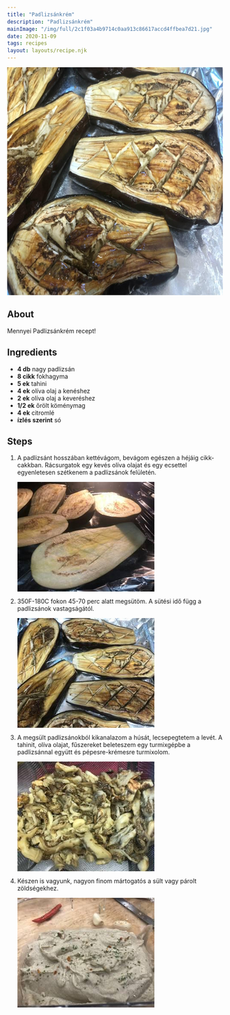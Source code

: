 ```yaml
---
title: "Padlizsánkrém"
description: "Padlizsánkrém"
mainImage: "/img/full/2c1f03a4b9714c0aa913c86617accd4ffbea7d21.jpg"
date: 2020-11-09
tags: recipes
layout: layouts/recipe.njk
---
```

                        
<p align="center"><a href="https://cookpad.com/hu/receptek/14009154-padlizsankrem" rel="Recipe source page"><img width="751" height="532" src="/img/full/2c1f03a4b9714c0aa913c86617accd4ffbea7d21.jpg"/></a></p>

## About
Mennyei Padlizsánkrém recept! 

>  

## Ingredients
* **4 db** nagy padlizsán
* **8 cikk** fokhagyma
* **5 ek** tahini
* **4 ek** olíva olaj a kenéshez
* **2 ek** olíva olaj a keveréshez
* **1/2 ek** őrölt köménymag
* **4 ek** citromlé
* **ízlés szerint** só

## Steps

1. A padlizsánt hosszában kettévágom, bevágom egészen a héjáig cikk-cakkban. Rácsurgatok egy kevés olíva olajat és egy ecsettel egyenletesen szétkenem a padlizsánok felületén.
 
    <p><img width="320" height="256" align="left" src="/img/full/ab36a4b12b186e5c78d59817005b1d625f8630ac.jpg"/></p><div style="clear: both"/>

2. 350F-180C fokon 45-70 perc alatt megsütöm. A sütési idő függ a padlizsánok vastagságától.
 
    <p><img width="320" height="256" align="left" src="/img/full/80ee4741640fd476206fbe1cfce55817904c13ca.jpg"/></p><div style="clear: both"/>

3. A megsült padlizsánokból kikanalazom a húsát, lecsepegtetem a levét. A tahinit, olíva olajat, fűszereket beleteszem egy turmixgépbe a padlizsánnal együtt és pépesre-krémesre turmixolom.
 
    <p><img width="320" height="256" align="left" src="/img/full/ca2abc07dbd0bd92c59b2595b28eeeb73430f37f.jpg"/></p><div style="clear: both"/>

4. Készen is vagyunk, nagyon finom mártogatós a sült vagy párolt zöldségekhez.
 
    <p><img width="320" height="256" align="left" src="/img/full/a8062082ec8843ee6cef4014948fbdfff4f6b2e8.jpg"/></p><div style="clear: both"/>

